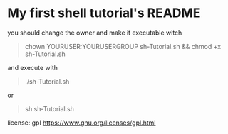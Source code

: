 # My first shell tutorial's README

you should change the owner and make it executable witch

> chown YOURUSER:YOURUSERGROUP sh-Tutorial.sh && chmod +x sh-Tutorial.sh

and execute with 

> ./sh-Tutorial.sh
 
 or 
 
> sh sh-Tutorial.sh

license: gpl
https://www.gnu.org/licenses/gpl.html
